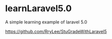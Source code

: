 # learnLaravel5.0
A simple learning example of laravel 5.0

https://github.com/RryLee/StuGradeWithLaravel5
